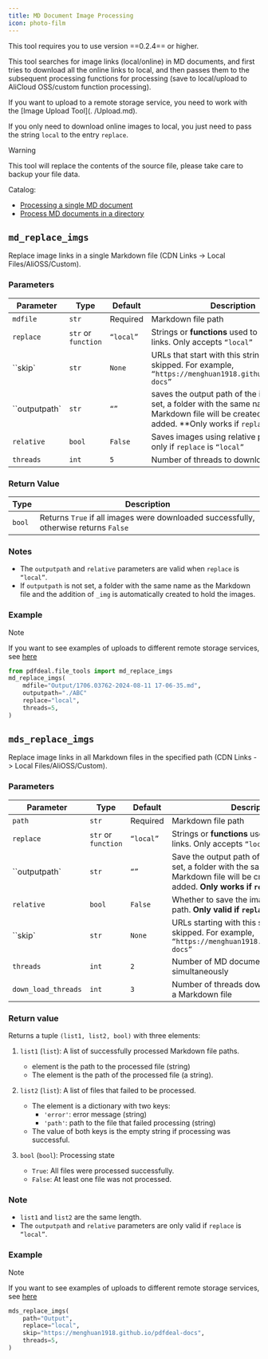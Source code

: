 ```yaml
---
title: MD Document Image Processing
icon: photo-film
---
```

This tool requires you to use version ==0.2.4== or higher.

This tool searches for image links (local/online) in MD documents, and first tries to download all the online links to local, and then passes them to the subsequent processing functions for processing (save to local/upload to AliCloud OSS/custom function processing).

If you want to upload to a remote storage service, you need to work with the [Image Upload Tool](. /Upload.md).

If you only need to download online images to local, you just need to pass the string `local` to the entry `replace`.

> [!warning]
> This tool will replace the contents of the source file, please take care to backup your file data.

Catalog:
- [Processing a single MD document](#md-replace-imgs)
- [Process MD documents in a directory](#mds-replace-imgs)

## `md_replace_imgs`

Replace image links in a single Markdown file (CDN Links -> Local Files/AliOSS/Custom).

### Parameters

| Parameter | Type | Default | Description |
|------|------|----------|--------|
| `mdfile` | `str` | Required | Markdown file path |
| `replace` | `str` or `function` | `“local”` | Strings or **functions** used to replace image links. Only accepts `“local”` | `str` or `function` | `“local”` | strings for replacing image links.
| ``skip` | `str` | `None` | URLs that start with this string will be skipped. For example, `“https://menghuan1918.github.io/pdfdeal-docs”` |
| ``outputpath` | `str` | `“”` | saves the output path of the image. If not set, a folder with the same name as the Markdown file will be created with `_img` added. **Only works if `replace` is `“local”` |
| `relative` | `bool` | `False` | Saves images using relative paths. **Valid only if `replace` is `“local”` |
| `threads` | `int` | `5` | Number of threads to download the image |

### Return Value

| Type | Description |
|------|--------|
| `bool` | Returns `True` if all images were downloaded successfully, otherwise returns `False` |

### Notes

- The `outputpath` and `relative` parameters are valid when `replace` is `“local”`.
- If `outputpath` is not set, a folder with the same name as the Markdown file and the addition of `_img` is automatically created to hold the images.

### Example

> [!note]
> If you want to see examples of uploads to different remote storage services, see [here](./Upload.md)

```python
from pdfdeal.file_tools import md_replace_imgs
md_replace_imgs(
    mdfile="Output/1706.03762-2024-08-11 17-06-35.md",
    outputpath="./ABC"
    replace="local",
    threads=5,
)
```

## `mds_replace_imgs`

Replace image links in all Markdown files in the specified path (CDN Links -> Local Files/AliOSS/Custom).

### Parameters

| Parameter | Type | Default | Description |
|------|------|----------|--------|
| `path` | `str` | Required | Markdown file path |
| `replace` | `str` or `function` | `“local”` | Strings or **functions** used to replace image links. Only accepts `“local”` | `str` or `function` | `“local”` | for replacing image links.
| ``outputpath` | `str` | `“”` | Save the output path of the image. If not set, a folder with the same name as the Markdown file will be created with `_img` added. **Only works if `replace` is `“local”`** |
| `relative` | `bool` | `False` | Whether to save the image as a relative path.  **Only valid if `replace` is `"loca"`** |
| ``skip` | `str` | `None` | URLs starting with this string will be skipped. For example, `“https://menghuan1918.github.io/pdfdeal-docs”` |
| `threads` | `int` | `2` | Number of MD documents processed simultaneously |
| `down_load_threads` | `int` | `3` | Number of threads downloading images in a Markdown file |

### Return value

Returns a tuple `(list1, list2, bool)` with three elements:

1. `list1` (`list`): A list of successfully processed Markdown file paths.
   - element is the path to the processed file (string)
   - The element is the path of the processed file (a string).

2. `list2` (`list`): A list of files that failed to be processed.
   - The element is a dictionary with two keys:
     - `'error'`: error message (string)
     - `'path'`: path to the file that failed processing (string)
   - The value of both keys is the empty string if processing was successful.

3. `bool` (`bool`): Processing state
   - `True`: All files were processed successfully.
   - `False`: At least one file was not processed.

### Note

- `list1` and `list2` are the same length.
- The `outputpath` and `relative` parameters are only valid if `replace` is `“local”`.

### Example

> [!note]
> If you want to see examples of uploads to different remote storage services, see [here]( /Upload.md)

```python
mds_replace_imgs(
    path="Output",
    replace="local",
    skip="https://menghuan1918.github.io/pdfdeal-docs",
    threads=5,
)
```